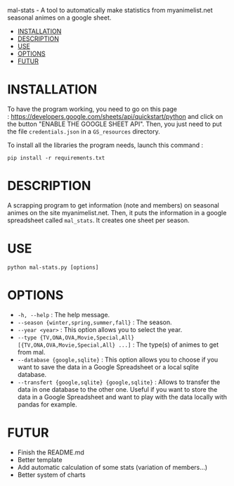 mal-stats - A tool to automatically make statistics from myanimelist.net seasonal animes on a google sheet.

- [INSTALLATION](#installation)
- [DESCRIPTION](#description)
- [USE](#use)
- [OPTIONS](#options)
- [FUTUR](#futur)

# INSTALLATION

To have the program working, you need to go on this page : https://developers.google.com/sheets/api/quickstart/python and click on the button "ENABLE THE GOOGLE SHEET API". Then, you just need to put the file `credentials.json` in a `GS_resources` directory.

To install all the libraries the program needs, launch this command :

    pip install -r requirements.txt

# DESCRIPTION

A scrapping program to get information (note and members) on seasonal animes on the site myanimelist.net.
Then, it puts the information in a google spreadsheet called `mal_stats`. It creates one sheet per season.

# USE

    python mal-stats.py [options]

# OPTIONS

- `-h, --help` : The help message.
- `--season {winter,spring,summer,fall}` : The season.
- `--year <year>` : This option allows you to select the year.
- `--type {TV,ONA,OVA,Movie,Special,All} [{TV,ONA,OVA,Movie,Special,All} ...]` : The type(s) of animes to get from mal.
- `--database {google,sqlite}` : This option allows you to choose if you want to save the data in a Google Spreadsheet or a local sqlite database.
- `--transfert {google,sqlite} {google,sqlite}` : Allows to transfer the data in one database to the other one. Useful if you want to store the data in a Google Spreadsheet and want to play with the data locally with pandas for example.

# FUTUR

- Finish the README.md
- Better template
- Add automatic calculation of some stats (variation of members...)
- Better system of charts

